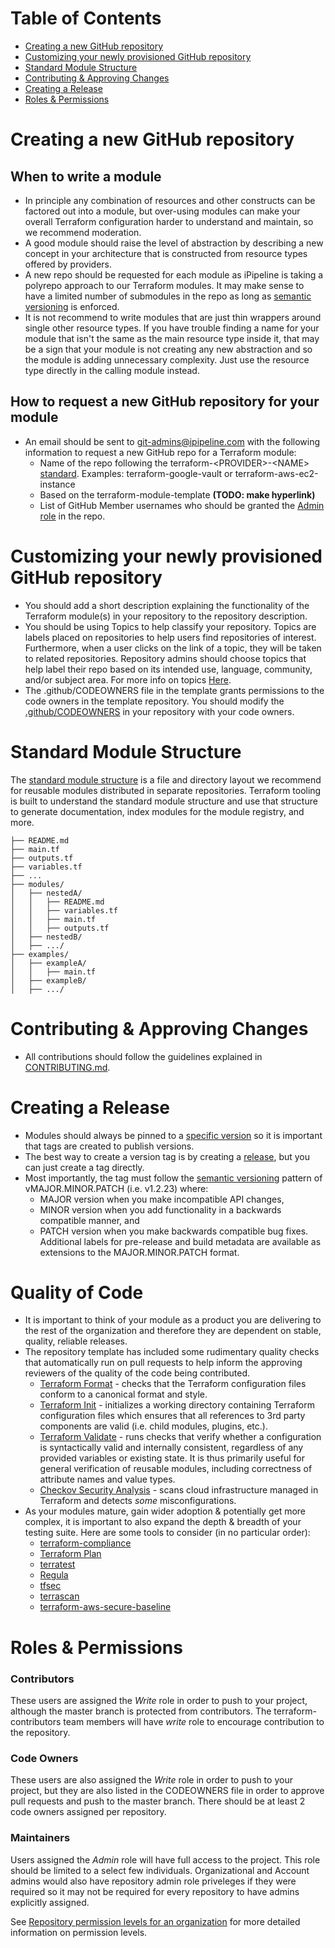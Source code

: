 # Table of Contents
* [Creating a new GitHub repository](#creating-a-new-github-repository)
* [Customizing your newly provisioned GitHub repository](#customizing-your-newly-provisioned-github-repository)
* [Standard Module Structure](#standard-module-structure)
* [Contributing & Approving Changes](#contributing--approving-changes)
* [Creating a Release](#creating-a-release)
* [Roles & Permissions](#roles--permissions)


# Creating a new GitHub repository
## When to write a module 
* In principle any combination of resources and other constructs can be factored out into a module, but over-using modules can make your overall Terraform configuration harder to understand and maintain, so we recommend moderation.
* A good module should raise the level of abstraction by describing a new concept in your architecture that is constructed from resource types offered by providers.
* A new repo should be requested for each module as iPipeline is taking a polyrepo approach to our Terraform modules.  It may make sense to have a limited number of submodules in the repo as long as [semantic versioning](https://semver.org/) is enforced.
* It is not recommend to write modules that are just thin wrappers around single other resource types. If you have trouble finding a name for your module that isn't the same as the main resource type inside it, that may be a sign that your module is not creating any new abstraction and so the module is adding unnecessary complexity. Just use the resource type directly in the calling module instead.
## How to request a new GitHub repository for your module
* An email should be sent to git-admins@ipipeline.com with the following information to request a new GitHub repo for a Terraform module:
  * Name of the repo following the terraform-\<PROVIDER\>-\<NAME\> [standard](https://www.terraform.io/docs/cloud/registry/publish.html). Examples: terraform-google-vault or terraform-aws-ec2-instance
  * Based on the terraform-module-template **(TODO: make hyperlink)**
  * List of GitHub Member usernames who should be granted the [Admin role](https://help.github.com/en/github/setting-up-and-managing-organizations-and-teams/repository-permission-levels-for-an-organization) in the repo.
  

# Customizing your newly provisioned GitHub repository
* You should add a short description explaining the functionality of the Terraform module(s) in your repository to the repository description.
* You should be using Topics to help classify your repository.  Topics are labels placed on repositories to help users find repositories of interest. Furthermore, when a user clicks on the link of a topic, they will be taken to related repositories. Repository admins should choose topics that help label their repo based on its intended use, language, community, and/or subject area. For more info  on topics [Here](https://help.github.com/en/github/administering-a-repository/classifying-your-repository-with-topics).
* The .github/CODEOWNERS file in the template grants permissions to the code owners in the template repository. You should modify the [.github/CODEOWNERS](.github/CODEOWNERS) in your repository with your code owners.


# Standard Module Structure
The [standard module structure](https://www.terraform.io/docs/modules/index.html#standard-module-structure) is a file and directory layout we recommend for reusable modules distributed in separate repositories. Terraform tooling is built to understand the standard module structure and use that structure to generate documentation, index modules for the module registry, and more.

```
├── README.md
├── main.tf
├── outputs.tf
├── variables.tf
├── ...
├── modules/
│   ├── nestedA/
│   │   ├── README.md
│   │   ├── variables.tf
│   │   ├── main.tf
│   │   ├── outputs.tf
│   ├── nestedB/
│   ├── .../
├── examples/
│   ├── exampleA/
│   │   ├── main.tf
│   ├── exampleB/
│   ├── .../
```
  
# Contributing & Approving Changes
* All contributions should follow the guidelines explained in [CONTRIBUTING.md](CONTRIBUTING.md).

# Creating a Release
* Modules should always be pinned to a [specific version](https://www.terraform.io/docs/modules/sources.html#selecting-a-revision-1) so it is important that tags are created to publish versions.
* The best way to create a version tag is by creating a [release](/release), but you can just create a tag directly.
* Most importantly, the tag must follow the [semantic versioning](https://semver.org/) pattern of vMAJOR.MINOR.PATCH (i.e. v1.2.23) where:
  * MAJOR version when you make incompatible API changes,
  * MINOR version when you add functionality in a backwards compatible manner, and
  * PATCH version when you make backwards compatible bug fixes.  
Additional labels for pre-release and build metadata are available as extensions to the MAJOR.MINOR.PATCH format.

# Quality of Code
* It is important to think of your module as a product you are delivering to the rest of the organization and therefore they are dependent on stable, quality, reliable releases.
* The repository template has included some rudimentary quality checks that automatically run on pull requests to help inform the approving reviewers of the quality of the code being contributed.
  * [Terraform Format](https://www.terraform.io/docs/commands/fmt.html) - checks that the Terraform configuration files conform to a canonical format and style.
  * [Terraform Init](https://www.terraform.io/docs/commands/init.html) - initializes a working directory containing Terraform configuration files which ensures that all references to 3rd party components are valid (i.e. child modules, plugins, etc.).
  * [Terraform Validate](https://www.terraform.io/docs/commands/validate.html) - runs checks that verify whether a configuration is syntactically valid and internally consistent, regardless of any provided variables or existing state. It is thus primarily useful for general verification of reusable modules, including correctness of attribute names and value types.
  * [Checkov Security Analysis](https://www.checkov.io/) - scans cloud infrastructure managed in Terraform and detects *some*  misconfigurations.
* As your modules mature, gain wider adoption & potentially get more complex, it is important to also expand the depth & breadth of your testing suite.  Here are some tools to consider (in no particular order):
  * [terraform-compliance](https://terraform-compliance.com/)
  * [Terraform Plan](https://www.terraform.io/docs/commands/plan.html)
  * [terratest](https://terratest.gruntwork.io/)
  * [Regula](https://github.com/fugue/regula)
  * [tfsec](https://github.com/liamg/tfsec)
  * [terrascan](https://github.com/cesar-rodriguez/terrascan)
  * [terraform-aws-secure-baseline](https://github.com/nozaq/terraform-aws-secure-baseline)

# Roles & Permissions
### Contributors
These users are assigned the *Write* role in order to push to your project, although the master branch is protected from contributors.  The terraform-contributors team members will have *write* role to encourage contribution to the repository.
### Code Owners
These users are also assigned the *Write* role in order to push to your project, but they are also listed in the CODEOWNERS file in order to approve pull requests and push to the master branch.  There should be at least 2 code owners assigned per repository.
### Maintainers
Users assigned the *Admin* role will have full access to the project.  This role should be limited to a select few individuals. Organizational and Account admins would also have repository admin role priveleges if they were required so it may not be required for every repository to have admins explicitly assigned.

See [Repository permission levels for an organization](https://help.github.com/en/github/setting-up-and-managing-organizations-and-teams/repository-permission-levels-for-an-organization) for more detailed information on permission levels.

